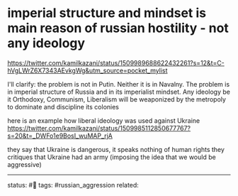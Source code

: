 # imperial structure and mindset is main reason of russian hostility - not any ideology
https://twitter.com/kamilkazani/status/1509989688622432261?s=12&t=C-hVgLWrZ6X7343AEvkgWg&utm_source=pocket_mylist

I'll clarify: the problem is not in Putin. Neither it is in Navalny. The problem is in imperial structure of Russia and in its imperialist mindset. Any ideology be it Orthodoxy, Communism, Liberalism will be weaponized by the metropoly to dominate and discipline its colonies

here is an example how liberal ideology was used against Ukraine
https://twitter.com/kamilkazani/status/1509985112850677767?s=20&t=_DWFo1e9BosI_wuMAP_rjA

they say that Ukraine is dangerous, it speaks nothing of human rights 
they critiques that Ukraine had an army (imposing the idea that we would be aggressive)

---
status: #🌱
tags: #russian_aggression 
related: 